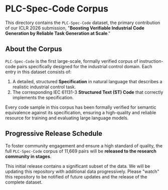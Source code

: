 # PLC-Spec-Code Corpus

This directory contains the `PLC-Spec-Code` dataset, the primary contribution of our ICLR 2026 submission, "**Boosting Verifiable Industrial Code Generation by Reliable Task Generation at Scale**."

## About the Corpus

`PLC-Spec-Code` is the first large-scale, formally verified corpus of instruction-code pairs specifically designed for the industrial control domain. Each entry in this dataset consists of:

1.  A detailed, structured **Specification** in natural language that describes a realistic industrial control task.
2.  The corresponding IEC 61131-3 **Structured Text (ST) Code** that correctly implements the specification.

Every code sample in this corpus has been formally verified for semantic equivalence against its specification, ensuring a high-quality and reliable resource for training and evaluating large language models.

## Progressive Release Schedule

To foster community engagement and ensure a high standard of quality, the full `PLC-Spec-Code` corpus of 11,669 pairs will be **released to the research community in stages**.

This initial release contains a significant subset of the data. We will be updating this repository with additional data progressively. Please "watch" this repository to be notified of future updates and the release of the complete dataset.

